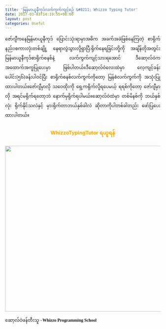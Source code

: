 ```yaml
---
title: 'မြန်မာယူနီကုဒ်လက်ကွက်ကျင့်စဉ် &#8211; Whizzo Typing Tutor'
date: 2017-03-03T14:19:55+00:00
layout: post
categories: Useful
---
```

<p style="text-align: justify;">
  ဇော်ဂျီကနေမြန်မာယူနီကုဒ် ပြောင်းသုံးရာမှာအဓိက အခက်အခဲဖြစ်နေကြတဲ့ စာရိုက်နည်း၊စကားလုံးတစ်ချိူ့ နေရာလွဲသွားလို့ရှာပြီ:ရိုက်နေရခြင်းတို့ကို အချိန်တိုအတွင်း မြန်မာယူနီကုဒ်စာရိုက်စနစ်နဲ့ လက်ကွက်ကျင့်သားရအောင် ဒီဆော့လ်ဝဲက အထောက်အကူပြုပေးမှာ ဖြစ်ပါတယ်။ဒီဆော့လ်ဝဲလေးထဲမှာ လေ့ကျင့်ခန်းပေါင်း(၅၆)ခန်းပါဝင်ပြီး စာရိုက်စနစ်လက်ကွက်ကိုတော့ မြန်စံလက်ကွက်ကို အသုံးပြုထားပါတယ်။ဇော်ဂျီမှာလို သဝေထိုးကို ရှေ့ကရိုက်လို့ရပေမယ့် ရရစ်ကိုတော့ ဇော်ဂျီမှာလို အရင်မရိုက်ရတော့ဘဲ နောက်မှရိုက်ရပါမယ်။ဆော့လ်ဝဲထဲမှာ တစ်မိနစ်ကို ဘယ်နှစ်လုံး ရိုက်နိုင်သလဲနှင့် မှားရိုက်တာဘယ်နှစ်ခါလဲ ဆိုတာကိုပါတစ်ခါတည်း ဖော်ပြပေးထားပါတယ်။
</p>

##### 

<h3 style="text-align: center;">
  <a style="text-decoration: none; color: orange;" title="WhizzoTypingTutor ရယူရန်" href="http://localhost/wordpress/wp-content/uploads/2017/03/WhizzoTypingTutor-upload-by-www.kyawsoetunaung.blogspot.com_.zip">WhizzoTypingTutor ရယူရန်</a>
</h3>

##### 

<img loading="lazy" class="aligncenter wp-image-1771 size-full" src="http://localhost/wordpress/wp-content/uploads/2017/03/16938493_162784287563969_9199094204179898058_n.jpg" width="960" height="539" srcset="http://localhost/wordpress/wp-content/uploads/2017/03/16938493_162784287563969_9199094204179898058_n.jpg 960w, http://localhost/wordpress/wp-content/uploads/2017/03/16938493_162784287563969_9199094204179898058_n-300x168.jpg 300w, http://localhost/wordpress/wp-content/uploads/2017/03/16938493_162784287563969_9199094204179898058_n-768x431.jpg 768w" sizes="(max-width: 960px) 100vw, 960px" /> 

<p style="font-family: 'Masterpiece Uni Sans', 'Myanmar MN', 'Myanmar Sangam MN', Myanmar3, Yunghkio, Parabaik, 'WinUni Innwa', 'Win Uni Innwa', Padauk, Panglong, 'MyMyanmar Unicode';">
  ဆော့လ်ဝဲဖန်တီးသူ −<strong>Whizzo Programming School</strong>
</p>